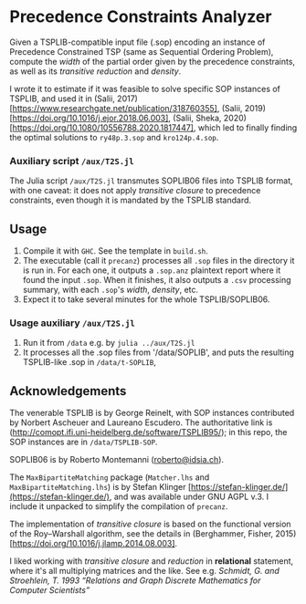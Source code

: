 # Precedence Constraints Analyzer
Given a TSPLIB-compatible input file (.sop) encoding an instance of Precedence Constrained TSP (same as Sequential Ordering Problem), compute the _width_ of the partial order given by the precedence constraints, as well as its _transitive reduction_ and _density_.

I wrote it to estimate if it was feasible to solve specific SOP instances of TSPLIB, and used it in (Salii, 2017)[https://www.researchgate.net/publication/318760355], (Salii, 2019)[https://doi.org/10.1016/j.ejor.2018.06.003], (Salii, Sheka, 2020)[https://doi.org/10.1080/10556788.2020.1817447], which led to finally finding the optimal solutions to `ry48p.3.sop` and `kro124p.4.sop`.

### Auxiliary script `/aux/T2S.jl`

The Julia script `/aux/T2S.jl` transmutes SOPLIB06 files into TSPLIB format, with one caveat: it does not apply _transitive closure_ to precedence constraints, even though it is mandated by the TSPLIB standard. 

## Usage
1. Compile it with `GHC`. See the template in `build.sh`.
2. The executable (call it `precanz`) processes all `.sop` files in the directory it is run in. For each one, it outputs a `.sop.anz` plaintext report where it found the input `.sop`. When it finishes, it also outputs a `.csv` processing summary, with each `.sop`'s _width_, _density_, etc.
3. Expect it to take several minutes for the whole TSPLIB/SOPLIB06.

### Usage auxiliary `/aux/T2S.jl`
1. Run it from `/data` e.g. by `julia ../aux/T2S.jl`
2. It processes all the .sop files from '/data/SOPLIB', and puts the resulting TSPLIB-like .sop in `/data/t-SOPLIB`, 

## Acknowledgements 
The venerable TSPLIB is by George Reinelt, with SOP instances contributed by Norbert Ascheuer and Laureano Escudero. The authoritative link is (http://comopt.ifi.uni-heidelberg.de/software/TSPLIB95/); in this repo, the SOP instances are in `/data/TSPLIB-SOP`.

SOPLIB06 is by Roberto Montemanni (roberto@idsia.ch).

The `MaxBipartiteMatching` package (`Matcher.lhs` and `MaxBipartiteMatching.lhs`) is by Stefan Klinger [https://stefan-klinger.de/](https://stefan-klinger.de/), and was available under GNU AGPL v.3. I include it unpacked to simplify the compilation of `precanz`. 

The implementation of _transitive closure_ is based on the functional version of the Roy–Warshall algorithm, see the details in (Berghammer, Fisher, 2015)[https://doi.org/10.1016/j.jlamp.2014.08.003].

I liked working with _transitive closure_ and _reduction_ in **relational** statement, where it's all multiplying matrices and the like. See e.g. _Schmidt, G. and Stroehlein, T. 1993 “Relations and Graph Discrete Mathematics for Computer Scientists”_
